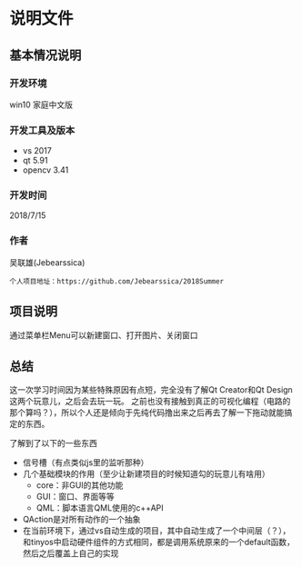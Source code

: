 # 说明文件
## 基本情况说明
### 开发环境
win10 家庭中文版
### 开发工具及版本
* vs 2017
* qt 5.91
* opencv 3.41
### 开发时间
2018/7/15
### 作者
吴联雄(Jebearssica)
```
个人项目地址：https://github.com/Jebearssica/2018Summer
```
## 项目说明
通过菜单栏Menu可以新建窗口、打开图片、关闭窗口
### 
## 总结
这一次学习时间因为某些特殊原因有点短，完全没有了解Qt Creator和Qt Design这两个玩意儿，之后会去玩一玩。
之前也没有接触到真正的可视化编程（电路的那个算吗？），所以个人还是倾向于先纯代码撸出来之后再去了解一下拖动就能搞定的东西。

了解到了以下的一些东西
* 信号槽（有点类似js里的监听那种）
* 几个基础模块的作用（至少让新建项目的时候知道勾的玩意儿有啥用）
    * core：非GUI的其他功能
    * GUI：窗口、界面等等
    * QML：脚本语言QML使用的c++API
* QAction是对所有动作的一个抽象
* 在当前环境下，通过vs自动生成的项目，其中自动生成了一个中间层（？），和tinyos中启动硬件组件的方式相同，都是调用系统原来的一个default函数，然后之后覆盖上自己的实现

